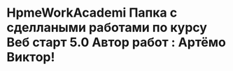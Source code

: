 # HpmeWorkAcademi  Папка с сделлаными работами по курсу Веб старт 5.0  Автор работ : Артёмо Виктор!
